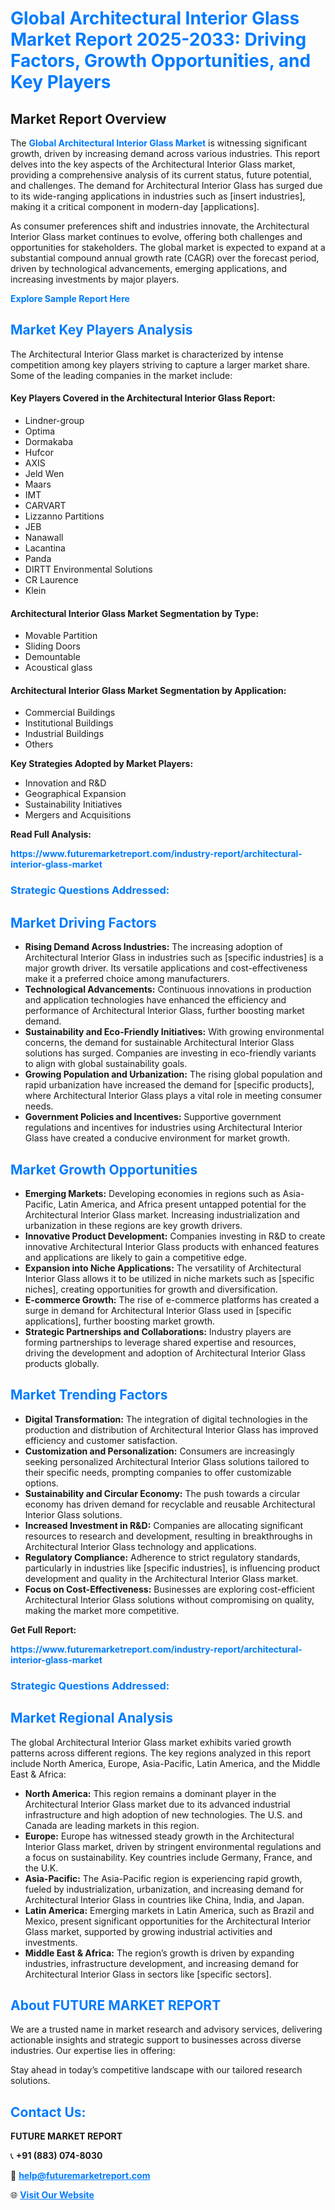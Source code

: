<h1 style="color: #007BFF;">Global Architectural Interior Glass Market Report 2025-2033: Driving Factors, Growth Opportunities, and Key Players</h1>

<section id="overview">
<h2>Market Report Overview</h2>
<p>The <a href="https://www.futuremarketreport.com/industry-report/architectural-interior-glass-market" style="color: #007BFF; text-decoration: none;"><strong>Global Architectural Interior Glass Market</strong></a> is witnessing significant growth, driven by increasing demand across various industries. This report delves into the key aspects of the Architectural Interior Glass market, providing a comprehensive analysis of its current status, future potential, and challenges. The demand for Architectural Interior Glass has surged due to its wide-ranging applications in industries such as [insert industries], making it a critical component in modern-day [applications].</p>
<p>As consumer preferences shift and industries innovate, the Architectural Interior Glass market continues to evolve, offering both challenges and opportunities for stakeholders. The global market is expected to expand at a substantial compound annual growth rate (CAGR) over the forecast period, driven by technological advancements, emerging applications, and increasing investments by major players.</p>
</section>

<section id="overview">
<p><a href="https://www.futuremarketreport.com/request-sample/reportId=44151" style="color: #007BFF; text-decoration: none;"><strong>Explore Sample Report Here</strong></a></p>
</section>

<section id="key-players">
<h2 style="color: #007BFF;">Market Key Players Analysis</h2>
<p>The Architectural Interior Glass market is characterized by intense competition among key players striving to capture a larger market share. Some of the leading companies in the market include:</p>
<h4>Key Players Covered in the Architectural Interior Glass Report:</h4>
<ul><li>Lindner-group</li><li>Optima</li><li>Dormakaba</li><li>Hufcor</li><li>AXIS</li><li>Jeld Wen</li><li>Maars</li><li>IMT</li><li>CARVART</li><li>Lizzanno Partitions</li><li>JEB</li><li>Nanawall</li><li>Lacantina</li><li>Panda</li><li>DIRTT Environmental Solutions</li><li>CR Laurence</li><li>Klein</li></ul>
<h4>Architectural Interior Glass Market Segmentation by Type:</h4>
<ul><li>Movable Partition</li><li>Sliding Doors</li><li>Demountable</li><li>Acoustical glass</li></ul>

<h4>Architectural Interior Glass Market Segmentation by Application:</h4>
<ul><li>Commercial Buildings</li><li>Institutional Buildings</li><li>Industrial Buildings</li><li>Others</li></ul>
<p><strong>Key Strategies Adopted by Market Players:</strong></p>
<ul>
<li>Innovation and R&D</li>
<li>Geographical Expansion</li>
<li>Sustainability Initiatives</li>
<li>Mergers and Acquisitions</li>
</ul>
</section>

<section>
<p><strong>Read Full Analysis: </strong></p><a href="https://www.futuremarketreport.com/industry-report/architectural-interior-glass-market" style="color: #007BFF; text-decoration: none;"><strong>https://www.futuremarketreport.com/industry-report/architectural-interior-glass-market</strong></a>
<h3 style="color: #007BFF;">Strategic Questions Addressed:</h3>
</section>

<section id="driving-factors">
<h2 style="color: #007BFF;">Market Driving Factors</h2>
<ul>
<li><strong>Rising Demand Across Industries:</strong> The increasing adoption of Architectural Interior Glass in industries such as [specific industries] is a major growth driver. Its versatile applications and cost-effectiveness make it a preferred choice among manufacturers.</li>
<li><strong>Technological Advancements:</strong> Continuous innovations in production and application technologies have enhanced the efficiency and performance of Architectural Interior Glass, further boosting market demand.</li>
<li><strong>Sustainability and Eco-Friendly Initiatives:</strong> With growing environmental concerns, the demand for sustainable Architectural Interior Glass solutions has surged. Companies are investing in eco-friendly variants to align with global sustainability goals.</li>
<li><strong>Growing Population and Urbanization:</strong> The rising global population and rapid urbanization have increased the demand for [specific products], where Architectural Interior Glass plays a vital role in meeting consumer needs.</li>
<li><strong>Government Policies and Incentives:</strong> Supportive government regulations and incentives for industries using Architectural Interior Glass have created a conducive environment for market growth.</li>
</ul>
</section>

<section id="growth-opportunities">
<h2 style="color: #007BFF;">Market Growth Opportunities</h2>
<ul>
<li><strong>Emerging Markets:</strong> Developing economies in regions such as Asia-Pacific, Latin America, and Africa present untapped potential for the Architectural Interior Glass market. Increasing industrialization and urbanization in these regions are key growth drivers.</li>
<li><strong>Innovative Product Development:</strong> Companies investing in R&D to create innovative Architectural Interior Glass products with enhanced features and applications are likely to gain a competitive edge.</li>
<li><strong>Expansion into Niche Applications:</strong> The versatility of Architectural Interior Glass allows it to be utilized in niche markets such as [specific niches], creating opportunities for growth and diversification.</li>
<li><strong>E-commerce Growth:</strong> The rise of e-commerce platforms has created a surge in demand for Architectural Interior Glass used in [specific applications], further boosting market growth.</li>
<li><strong>Strategic Partnerships and Collaborations:</strong> Industry players are forming partnerships to leverage shared expertise and resources, driving the development and adoption of Architectural Interior Glass products globally.</li>
</ul>
</section>

<section id="trending-factors">
<h2 style="color: #007BFF;">Market Trending Factors</h2>
<ul>
<li><strong>Digital Transformation:</strong> The integration of digital technologies in the production and distribution of Architectural Interior Glass has improved efficiency and customer satisfaction.</li>
<li><strong>Customization and Personalization:</strong> Consumers are increasingly seeking personalized Architectural Interior Glass solutions tailored to their specific needs, prompting companies to offer customizable options.</li>
<li><strong>Sustainability and Circular Economy:</strong> The push towards a circular economy has driven demand for recyclable and reusable Architectural Interior Glass solutions.</li>
<li><strong>Increased Investment in R&D:</strong> Companies are allocating significant resources to research and development, resulting in breakthroughs in Architectural Interior Glass technology and applications.</li>
<li><strong>Regulatory Compliance:</strong> Adherence to strict regulatory standards, particularly in industries like [specific industries], is influencing product development and quality in the Architectural Interior Glass market.</li>
<li><strong>Focus on Cost-Effectiveness:</strong> Businesses are exploring cost-efficient Architectural Interior Glass solutions without compromising on quality, making the market more competitive.</li>
</ul>
</section>

<section>
<p><strong>Get Full Report: </strong></p><a href="https://www.futuremarketreport.com/industry-report/architectural-interior-glass-market" style="color: #007BFF; text-decoration: none;"><strong>https://www.futuremarketreport.com/industry-report/architectural-interior-glass-market</strong></a>
<h3 style="color: #007BFF;">Strategic Questions Addressed:</h3>
</section>


<section id="regional-analysis">
<h2 style="color: #007BFF;">Market Regional Analysis</h2>
<p>The global Architectural Interior Glass market exhibits varied growth patterns across different regions. The key regions analyzed in this report include North America, Europe, Asia-Pacific, Latin America, and the Middle East & Africa:</p>
<ul>
<li><strong>North America:</strong> This region remains a dominant player in the Architectural Interior Glass market due to its advanced industrial infrastructure and high adoption of new technologies. The U.S. and Canada are leading markets in this region.</li>
<li><strong>Europe:</strong> Europe has witnessed steady growth in the Architectural Interior Glass market, driven by stringent environmental regulations and a focus on sustainability. Key countries include Germany, France, and the U.K.</li>
<li><strong>Asia-Pacific:</strong> The Asia-Pacific region is experiencing rapid growth, fueled by industrialization, urbanization, and increasing demand for Architectural Interior Glass in countries like China, India, and Japan.</li>
<li><strong>Latin America:</strong> Emerging markets in Latin America, such as Brazil and Mexico, present significant opportunities for the Architectural Interior Glass market, supported by growing industrial activities and investments.</li>
<li><strong>Middle East & Africa:</strong> The region’s growth is driven by expanding industries, infrastructure development, and increasing demand for Architectural Interior Glass in sectors like [specific sectors].</li>
</ul>
</section>

<footer>
<h2 style="color: #007BFF;">About FUTURE MARKET REPORT</h2>
<p>We are a trusted name in market research and advisory services, delivering actionable insights and strategic support to businesses across diverse industries. Our expertise lies in offering:</p>

<p>Stay ahead in today’s competitive landscape with our tailored research solutions.</p>

<h2 style="color: #007BFF;">Contact Us:</h2>
<p><strong>FUTURE MARKET REPORT</strong></p>
<p>📞 <strong>+91 (883) 074-8030</strong></p>
<p>📧 <strong><a href="mailto:help@futuremarketreport.com" style="color: #007BFF;">help@futuremarketreport.com</a></strong></p>
<p>🌐 <strong><a href="https://www.futuremarketreport.com/" style="color: #007BFF;">Visit Our Website</a></strong></p>
</footer>